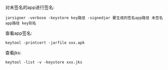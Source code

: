 对未签名的app进行签名:
```
jarsigner -verbose -keystore key路径 -signedjar 要生成的签名app路径 未签名app路径 key别名
```

查看app签名:  
```
keytool -printcert -jarfile xxx.apk
```

查看jks:  
```
keytool -list -v -keystore xxx.jks
```
